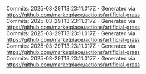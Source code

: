 Commits: 2025-03-29T13:23:11.017Z - Generated via https://github.com/marketplace/actions/artificial-grass
<br>
Commits: 2025-03-29T13:23:11.017Z - Generated via https://github.com/marketplace/actions/artificial-grass
<br>
Commits: 2025-03-29T13:23:11.017Z - Generated via https://github.com/marketplace/actions/artificial-grass
<br>
Commits: 2025-03-29T13:23:11.017Z - Generated via https://github.com/marketplace/actions/artificial-grass
<br>
Commits: 2025-03-29T13:23:11.017Z - Generated via https://github.com/marketplace/actions/artificial-grass
<br>

